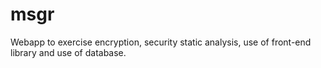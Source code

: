 # msgr
Webapp to exercise encryption, security static analysis, use of front-end library and use of database. 
